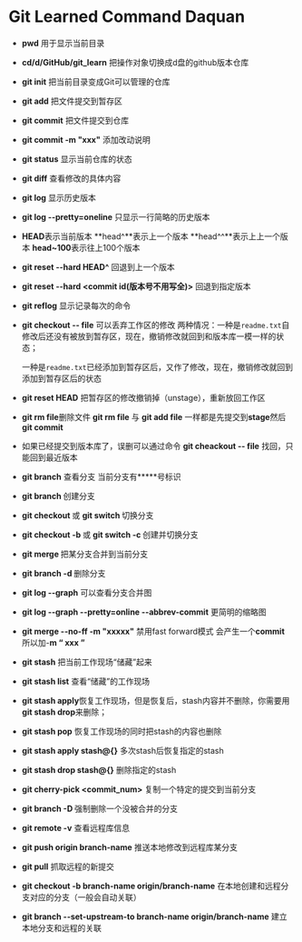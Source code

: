 # **Git Learned Command Daquan**

- **pwd** 用于显示当前目录

- **cd/d/GitHub/git_learn** 把操作对象切换成d盘的github版本仓库

- **git init** 把当前目录变成Git可以管理的仓库

- **git add** 把文件提交到暂存区

- **git commit** 把文件提交到仓库

- **git commit -m "xxx"** 添加改动说明

- **git status** 显示当前仓库的状态

- **git diff** 查看修改的具体内容

- **git log** 显示历史版本

- **git log --pretty=oneline** 只显示一行简略的历史版本

- **HEAD**表示当前版本 **head^**表示上一个版本 **head^^**表示上上一个版本 **head~100**表示往上100个版本

- **git reset --hard HEAD^** 回退到上一个版本

- **git reset --hard <commit id(版本号不用写全)>** 回退到指定版本

- **git reflog** 显示记录每次的命令

- **git checkout -- file** 可以丢弃工作区的修改 两种情况：一种是`readme.txt`自修改后还没有被放到暂存区，现在，撤销修改就回到和版本库一模一样的状态；

  一种是`readme.txt`已经添加到暂存区后，又作了修改，现在，撤销修改就回到添加到暂存区后的状态

- **git reset HEAD** 把暂存区的修改撤销掉（unstage），重新放回工作区

- **git rm file**删除文件 **git rm file** 与 **git add file** 一样都是先提交到**stage**然后**git commit**

- 如果已经提交到版本库了，误删可以通过命令 **git cheackout -- file** 找回，只能回到最近版本

- **git branch** 查看分支 当前分支有*****号标识

- **git branch <name>** 创建分支

- **git checkout <name>** 或 **git switch <name>** 切换分支

- **git checkout -b <name>** 或 **git switch -c <name>**  创建并切换分支

- **git merge <name>** 把某分支合并到当前分支

- **git branch -d <name>** 删除分支

- **git log --graph** 可以查看分支合并图 

- **git log --graph --pretty=online --abbrev-commit** 更简明的缩略图

- **git merge --no-ff -m "xxxxx"** 禁用fast forward模式 会产生一个**commit** 所以加-**m “  xxx ”**

- **git stash** 把当前工作现场“储藏”起来

- **git stash list** 查看“储藏”的工作现场

-  **git stash apply**恢复工作现场，但是恢复后，stash内容并不删除，你需要用**git stash drop**来删除； 

- **git stash pop** 恢复工作现场的同时把stash的内容也删除

- **git stash apply stash@{<number>}** 多次stash后恢复指定的stash

- **git stash drop stash@{<number>}** 删除指定的stash

- **git cherry-pick <commit_num>** 复制一个特定的提交到当前分支

- **git branch -D <name>** 强制删除一个没被合并的分支

- **git remote -v** 查看远程库信息

- **git push origin branch-name** 推送本地修改到远程库某分支

- **git pull** 抓取远程的新提交

- **git checkout -b branch-name origin/branch-name** 在本地创建和远程分支对应的分支（一般会自动关联）

- **git branch --set-upstream-to branch-name origin/branch-name** 建立本地分支和远程的关联

